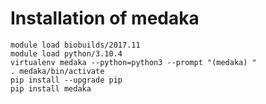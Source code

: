 # Installation of medaka
```
module load biobuilds/2017.11
module load python/3.10.4
virtualenv medaka --python=python3 --prompt "(medaka) "
. medaka/bin/activate
pip install --upgrade pip
pip install medaka
```
